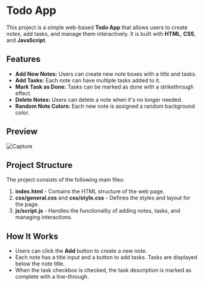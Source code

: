 # Todo App

This project is a simple web-based **Todo App** that allows users to create notes, add tasks, and manage them interactively. It is built with **HTML**, **CSS**, and **JavaScript**.

## Features

- **Add New Notes:** Users can create new note boxes with a title and tasks.
- **Add Tasks:** Each note can have multiple tasks added to it.
- **Mark Task as Done:** Tasks can be marked as done with a strikethrough effect.
- **Delete Notes:** Users can delete a note when it's no longer needed.
- **Random Note Colors:** Each new note is assigned a random background color.

## Preview
![Capture](https://github.com/user-attachments/assets/f0fbdd73-53b1-43de-9355-7330c6c9812e)

## Project Structure

The project consists of the following main files:

1. **index.html** - Contains the HTML structure of the web page.
2. **css/general.css** and **css/style.css** - Defines the styles and layout for the page.
3. **js/script.js** - Handles the functionality of adding notes, tasks, and managing interactions.

## How It Works

- Users can click the **Add** button to create a new note.
- Each note has a title input and a button to add tasks. Tasks are displayed below the note title.
- When the task checkbox is checked, the task description is marked as complete with a line-through.
